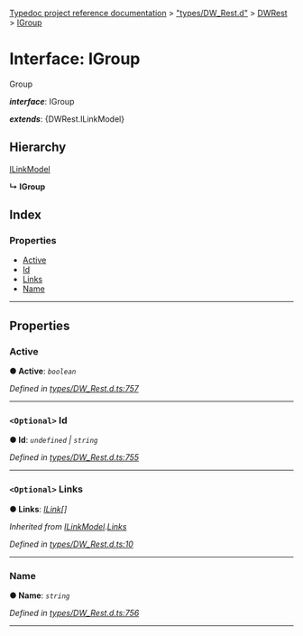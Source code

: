 [Typedoc project reference documentation](../README.md) > ["types/DW_Rest.d"](../modules/_types_dw_rest_d_.md) > [DWRest](../modules/_types_dw_rest_d_.dwrest.md) > [IGroup](../interfaces/_types_dw_rest_d_.dwrest.igroup.md)

# Interface: IGroup

Group

*__interface__*: IGroup

*__extends__*: {DWRest.ILinkModel}

## Hierarchy

 [ILinkModel](_types_dw_rest_d_.dwrest.ilinkmodel.md)

**↳ IGroup**

## Index

### Properties

* [Active](_types_dw_rest_d_.dwrest.igroup.md#active)
* [Id](_types_dw_rest_d_.dwrest.igroup.md#id)
* [Links](_types_dw_rest_d_.dwrest.igroup.md#links)
* [Name](_types_dw_rest_d_.dwrest.igroup.md#name)

---

## Properties

<a id="active"></a>

###  Active

**● Active**: *`boolean`*

*Defined in [types/DW_Rest.d.ts:757](https://github.com/DocuWare/REST-Sample-TS/blob/0222c3e/src/types/DW_Rest.d.ts#L757)*

___
<a id="id"></a>

### `<Optional>` Id

**● Id**: *`undefined` \| `string`*

*Defined in [types/DW_Rest.d.ts:755](https://github.com/DocuWare/REST-Sample-TS/blob/0222c3e/src/types/DW_Rest.d.ts#L755)*

___
<a id="links"></a>

### `<Optional>` Links

**● Links**: *[ILink](_types_dw_rest_d_.dwrest.ilink.md)[]*

*Inherited from [ILinkModel](_types_dw_rest_d_.dwrest.ilinkmodel.md).[Links](_types_dw_rest_d_.dwrest.ilinkmodel.md#links)*

*Defined in [types/DW_Rest.d.ts:10](https://github.com/DocuWare/REST-Sample-TS/blob/0222c3e/src/types/DW_Rest.d.ts#L10)*

___
<a id="name"></a>

###  Name

**● Name**: *`string`*

*Defined in [types/DW_Rest.d.ts:756](https://github.com/DocuWare/REST-Sample-TS/blob/0222c3e/src/types/DW_Rest.d.ts#L756)*

___

